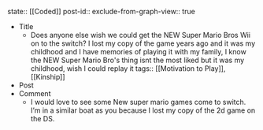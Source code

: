 state:: [[Coded]]
post-id::
exclude-from-graph-view:: true

- Title
  - Does anyone else wish we could get the NEW Super Mario Bros Wii on to the switch? I lost my copy of the game years ago and it was my childhood and I have memories of playing it with my family, I know the NEW Super Mario Bro's thing isnt the most liked but it was my childhood, wish I could replay it
    tags:: [[Motivation to Play]], [[Kinship]]
- Post
- Comment
  - I would love to see some New super mario games come to switch. I’m in a similar boat as you because I lost my copy of the 2d game on the DS.
